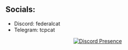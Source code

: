 ## Socials:
-  Discord: federalcat
-  Telegram: tcpcat

<div align="center">
  <a href="https://discord.com/users/1116732014792540220">
    <img src="https://lanyard.cnrad.dev/api/1116732014792540220" alt="Discord Presence" />
  </a>
</div>
